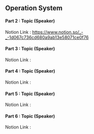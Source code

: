 ## Operation System
#### Part 2 : Topic (Speaker)
Notion Link : https://www.notion.so/_-_-1d067c736cd680a9ab13e58071ce0f76
#### Part 3 : Topic (Speaker)
Notion Link : 
#### Part 4 : Topic (Speaker)
Notion Link : 
#### Part 5 : Topic (Speaker)
Notion Link : 
#### Part 6 : Topic (Speaker)
Notion Link :
